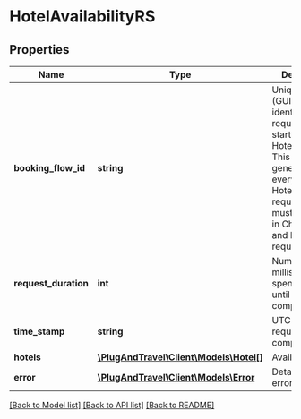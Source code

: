 # HotelAvailabilityRS

## Properties
Name | Type | Description | Notes
------------ | ------------- | ------------- | -------------
**booking_flow_id** | **string** | Unique id (GUID) used to identify all requests starting from HotelAvailability. This will be generated for every HotelAvailability request and you must use it later in CheckRates and  Book requests. | 
**request_duration** | **int** | Number of milliseconds spent on server until request completion. | [optional] 
**time_stamp** | **string** | UTC time when request has completed. | [optional] 
**hotels** | [**\PlugAndTravel\Client\Models\Hotel[]**](Hotel.md) | Available hotels | [optional] 
**error** | [**\PlugAndTravel\Client\Models\Error**](Error.md) | Details with any error arised | [optional] 

[[Back to Model list]](../README.md#documentation-for-models) [[Back to API list]](../README.md#documentation-for-api-endpoints) [[Back to README]](../README.md)


